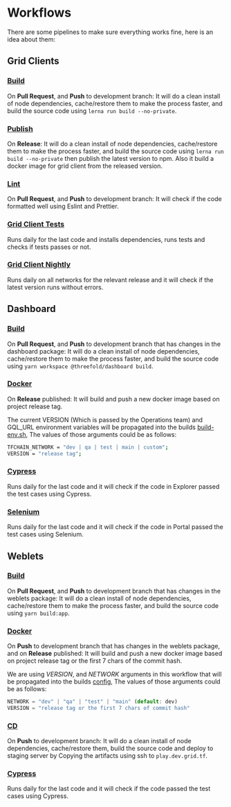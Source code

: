 # Workflows

There are some pipelines to make sure everything works fine, here is an idea about them:

## Grid Clients

### [Build](/.github/workflows/build.yml)

On **Pull Request**, and **Push** to development branch: It will do a clean install of node dependencies, cache/restore them to make the process faster, and build the source code using `lerna run build --no-private`.

### [Publish](/.github/workflows/publish.yml)

On **Release**: It will do a clean install of node dependencies, cache/restore them to make the process faster, and build the source code using `lerna run build --no-private` then publish the latest version to npm. Also it build a docker image for grid client from the released version.

### [Lint](/.github/workflows/lint.yml)

On **Pull Request**, and **Push** to development branch: It will check if the code formatted well using Eslint and Prettier.

### [Grid Client Tests](/.github/workflows/grid_client_tests.yml)

Runs daily for the last code and installs dependencies, runs tests and checks if tests passes or not.

### [Grid Client Nightly](/.github/workflows/grid_client_nightly.yml)

Runs daily on all networks for the relevant release and it will check if the latest version runs without errors.

## Dashboard

### [Build](/.github/workflows/dashboard_build.yaml)

On **Pull Request**, and **Push** to development branch that has changes in the dashboard package: It will do a clean install of node dependencies, cache/restore them to make the process faster, and build the source code using `yarn workspace @threefold/dashboard build`.

### [Docker](/.github/workflows/dashboard_docker.yaml)

On **Release** published: It will build and push a new docker image based on project release tag.

The current VERSION (Which is passed by the Operations team) and GQL_URL environment variables will be propagated into the builds [build-env.sh](../packages/dashboard/scripts/build-env.sh), The values of those arguments could be as follows:

```bash
TFCHAIN_NETWORK = "dev | qa | test | main | custom";
VERSION = "release tag";
```

### [Cypress](/.github/workflows/dashboard_cypress.yaml)

Runs daily for the last code and it will check if the code in Explorer passed the test cases using Cypress.

### [Selenium](/.github/workflows/dashboard_selenium.yaml)

Runs daily for the last code and it will check if the code in Portal passed the test cases using Selenium.

## Weblets

### [Build](/.github/workflows/weblets_build.yaml)

On **Pull Request**, and **Push** to development branch that has changes in the weblets package: It will do a clean install of node dependencies, cache/restore them to make the process faster, and build the source code using `yarn build:app`.

### [Docker](/.github/workflows/weblets_docker.yml)

On **Push** to development branch that has changes in the weblets package, and on **Release** published: It will build and push a new docker image based on project release tag or the first 7 chars of the commit hash.

We are using _VERSION_, and _NETWORK_ arguments in this workflow that will be propagated into the builds [config](/packages/weblets/scripts/build-env.sh), The values of those arguments could be as follows:

```js
NETWORK = "dev" | "qa" | "test" | "main" (default: dev)
VERSION = "release tag or the first 7 chars of commit hash"
```

### [CD](/.github/workflows/weblets_cd.yml)

On **Push** to development branch: It will do a clean install of node dependencies, cache/restore them, build the source code and deploy to staging server by Copying the artifacts using ssh to `play.dev.grid.tf`.

### [Cypress](/.github/workflows/weblets_cypress.yaml)

Runs daily for the last code and it will check if the code passed the test cases using Cypress.
